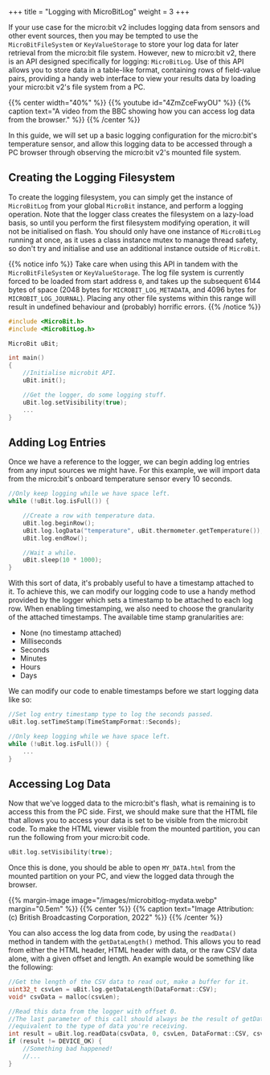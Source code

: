 +++
title = "Logging with MicroBitLog"
weight = 3
+++

If your use case for the micro:bit v2 includes logging data from sensors and other event sources, then you may be tempted to use the `MicroBitFileSystem` or `KeyValueStorage` to store your log data for later retrieval from the micro:bit file system. However, new to micro:bit v2, there is an API designed specifically for logging: `MicroBitLog`. Use of this API allows you to store data in a table-like format, containing rows of field-value pairs, providing a handy web interface to view your results data by loading your micro:bit v2's file system from a PC.

{{% center width="40%" %}}
{{% youtube id="4ZmZceFwyOU" %}}
{{% caption text="A video from the BBC showing how you can access log data from the browser." %}}
{{% /center %}}

In this guide, we will set up a basic logging configuration for the micro:bit's temperature sensor, and allow this logging data to be accessed through a PC browser through observing the micro:bit v2's mounted file system.

## Creating the Logging Filesystem
To create the logging filesystem, you can simply get the instance of `MicroBitLog` from your global `MicroBit` instance, and perform a logging operation. Note that the logger class creates the filesystem on a lazy-load basis, so until you perform the first filesystem modifying operation, it will not be initialised on flash. You should only have one instance of `MicroBitLog` running at once, as it uses a class instance mutex to manage thread safety, so don't try and initialise and use an additional instance outside of `MicroBit`.

{{% notice info %}}
Take care when using this API in tandem with the `MicroBitFileSystem` or `KeyValueStorage`. The log file system is currently forced to be loaded from start address `0`, and takes up the subsequent 6144 bytes of space (2048 bytes for `MICROBIT_LOG_METADATA`, and 4096 bytes for `MICROBIT_LOG_JOURNAL`). Placing any other file systems within this range will result in undefined behaviour and (probably) horrific errors.
{{% /notice %}}

```cpp
#include <MicroBit.h>
#include <MicroBitLog.h>

MicroBit uBit;

int main()
{
    //Initialise microbit API.
    uBit.init();

    //Get the logger, do some logging stuff.
    uBit.log.setVisibility(true);
    ...
}
```

## Adding Log Entries
Once we have a reference to the logger, we can begin adding log entries from any input sources we might have. For this example, we will import data from the micro:bit's onboard temperature sensor every 10 seconds.
```cpp
//Only keep logging while we have space left.
while (!uBit.log.isFull()) {

    //Create a row with temperature data.
    uBit.log.beginRow();
    uBit.log.logData("temperature", uBit.thermometer.getTemperature());
    uBit.log.endRow();

    //Wait a while.
    uBit.sleep(10 * 1000);
}
```

With this sort of data, it's probably useful to have a timestamp attached to it. To achieve this, we can modify our logging code to use a handy method provided by the logger which sets a timestamp to be attached to each log row. When enabling timestamping, we also need to choose the granularity of the attached timestamps. The available time stamp granularities are:
- None (no timestamp attached)
- Milliseconds
- Seconds
- Minutes
- Hours
- Days

We can modify our code to enable timestamps before we start logging data like so:
```cpp
//Set log entry timestamp type to log the seconds passed.
uBit.log.setTimeStamp(TimeStampFormat::Seconds);

//Only keep logging while we have space left.
while (!uBit.log.isFull()) {
    ...
}
```

## Accessing Log Data
Now that we've logged data to the micro:bit's flash, what is remaining is to access this from the PC side. First, we should make sure that the HTML file that allows you to access your data is set to be visible from the micro:bit code. To make the HTML viewer visible from the mounted partition, you can run the following from your micro:bit code.
```cpp
uBit.log.setVisibility(true);
```

Once this is done, you should be able to open `MY_DATA.html` from the mounted partition on your PC, and view the logged data through the browser.

{{% margin-image image="/images/microbitlog-mydata.webp" margin="0.5em" %}}
{{% center %}}
{{% caption text="Image Attribution: (c) British Broadcasting Corporation, 2022" %}}
{{% /center %}}

You can also access the log data from code, by using the `readData()` method in tandem with the `getDataLength()` method. This allows you to read from either the HTML header, HTML header with data, or the raw CSV data alone, with a given offset and length. An example would be something like the following:
```cpp
//Get the length of the CSV data to read out, make a buffer for it.
uint32_t csvLen = uBit.log.getDataLength(DataFormat::CSV);
void* csvData = malloc(csvLen);

//Read this data from the logger with offset 0.
//The last parameter of this call should always be the result of getDataLength(DataFormat::...),
//equivalent to the type of data you're receiving.
int result = uBit.log.readData(csvData, 0, csvLen, DataFormat::CSV, csvLen);
if (result != DEVICE_OK) {
    //Something bad happened!
    //...
}
```